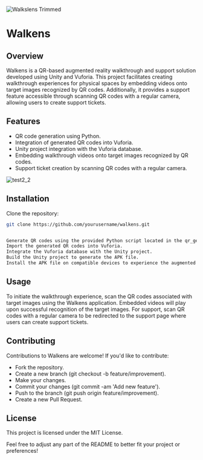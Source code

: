
![Walkslens Trimmed](https://github.com/adyujjwal/WalkLens/assets/39118679/cd8bda8c-81d8-414b-8af7-8907668f917d)

# Walkens

## Overview
Walkens is a QR-based augmented reality walkthrough and support solution developed using Unity and Vuforia. This project facilitates creating walkthrough experiences for physical spaces by embedding videos onto target images recognized by QR codes. Additionally, it provides a support feature accessible through scanning QR codes with a regular camera, allowing users to create support tickets.

## Features
- QR code generation using Python.
- Integration of generated QR codes into Vuforia.
- Unity project integration with the Vuforia database.
- Embedding walkthrough videos onto target images recognized by QR codes.
- Support ticket creation by scanning QR codes with a regular camera.

![test2_2](https://github.com/adyujjwal/WalkLens/assets/39118679/9d90f835-4255-41b6-a6bf-0d288d0c562d)

## Installation
Clone the repository:

```bash
git clone https://github.com/yourusername/walkens.git


Generate QR codes using the provided Python script located in the qr_generation directory.
Import the generated QR codes into Vuforia.
Integrate the Vuforia database with the Unity project.
Build the Unity project to generate the APK file.
Install the APK file on compatible devices to experience the augmented reality walkthrough and support solution.
```
## Usage
To initiate the walkthrough experience, scan the QR codes associated with target images using the Walkens application.
Embedded videos will play upon successful recognition of the target images.
For support, scan QR codes with a regular camera to be redirected to the support page where users can create support tickets.

## Contributing
Contributions to Walkens are welcome! If you'd like to contribute:
- Fork the repository.
- Create a new branch (git checkout -b feature/improvement).
- Make your changes.
- Commit your changes (git commit -am 'Add new feature').
- Push to the branch (git push origin feature/improvement).
- Create a new Pull Request.

## License
This project is licensed under the MIT License.

Feel free to adjust any part of the README to better fit your project or preferences!
